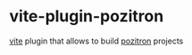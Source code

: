 # vite-plugin-pozitron
[vite](https://github.com/vitejs/vite) plugin that allows to build [pozitron](https://github.com/NesCafe62/pozitron) projects
